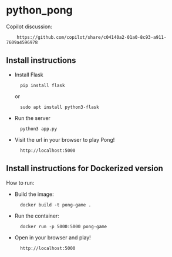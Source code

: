 # python_pong

Copilot discussion: 

		https://github.com/copilot/share/c04140a2-01a0-8c93-a911-7609a4596978


## Install instructions
* Install Flask

        pip install flask
        
    or
        
        sudo apt install python3-flask
        
* Run the server


        python3 app.py

* Visit the url in your browser to play Pong!

        http://localhost:5000 


## Install instructions for Dockerized version

How to run:

* Build the image:
		
		docker build -t pong-game .

* Run the container:

		docker run -p 5000:5000 pong-game

* Open in your browser and play!

		http://localhost:5000



